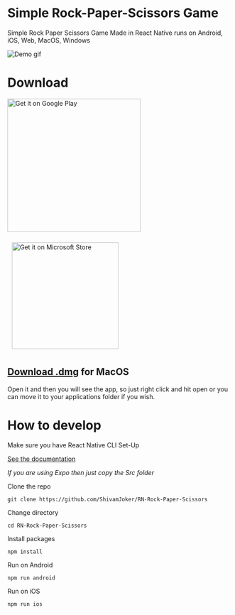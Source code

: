 # Simple Rock-Paper-Scissors Game
Simple Rock Paper Scissors Game Made in React Native runs on Android, iOS, Web, MacOS, Windows

![Demo gif](https://github.com/ShivamJoker/RN-Rock-Paper-Scissors/blob/master/game_demo.gif)

# Download
<a href='https://play.google.com/store/apps/details?id=com.rockpaperscissors.game'><img alt='Get it on Google Play' width="300" src='https://play.google.com/intl/en_us/badges/static/images/badges/en_badge_web_generic.png'/></a>
         
<a href='//www.microsoft.com/store/apps/9N76J7BX55HQ?cid=storebadge&ocid=badge'><img src='https://developer.microsoft.com/en-us/store/badges/images/English_get-it-from-MS.png' alt='Get it on Microsoft Store' width="240" style="margin: 10px;"/></a>

## [Download .dmg](https://github.com/ShivamJoker/RN-Rock-Paper-Scissors/releases/download/V1.0/RokPprScr.dmg) for MacOS
Open it and then you will see the app, so just right click and hit open or you can move it to your applications folder if you wish.

# How to develop

Make sure you have React Native CLI Set-Up

[See the documentation](https://reactnative.dev/docs/environment-setup)

*If you are using Expo then just copy the Src folder*




Clone the repo
```
git clone https://github.com/ShivamJoker/RN-Rock-Paper-Scissors
```

Change directory 
```
cd RN-Rock-Paper-Scissors
```

Install packages
```
npm install
```

Run on Android
```
npm run android
```

Run on iOS
```
npm run ios
```
